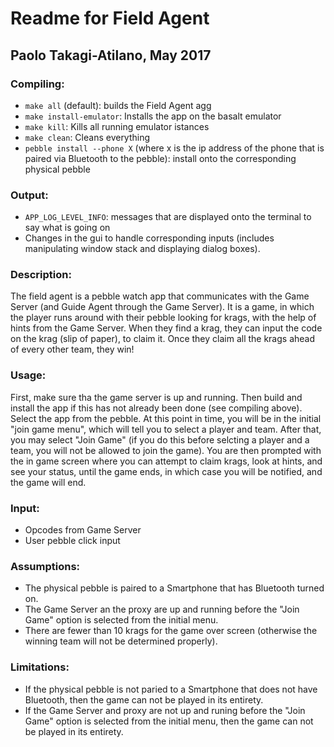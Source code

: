 # Readme for Field Agent
## Paolo Takagi-Atilano, May 2017
### Compiling:
- `make all` (default): builds the Field Agent agg
- `make install-emulator`: Installs the app on the basalt emulator
- `make kill`: Kills all running emulator istances
- `make clean`: Cleans everything
- `pebble install --phone X` (where x is the ip address of the phone that is paired via Bluetooth to the pebble): install onto the corresponding physical pebble

### Output:
- `APP_LOG_LEVEL_INFO`: messages that are displayed onto the terminal to say what is going on
- Changes in the gui to handle corresponding inputs (includes manipulating window stack and displaying dialog boxes).

### Description:
The field agent is a pebble watch app that communicates with the Game Server (and Guide Agent through the Game Server).  It is a game, in which the player runs around with their pebble looking for krags, with the help of hints from the Game Server.  When they find a krag, they can input the code on the krag (slip of paper), to claim it.  Once they claim all the krags ahead of every other team, they win!

### Usage:
First, make sure tha the game server is up and running.  Then build and install the app if this has not already been done (see compiling above).  Select the app from the pebble.  At this point in time, you will be in the initial "join game menu", which will tell you to select a player and team.  After that, you may select "Join Game" (if you do this before selcting a player and a team, you will not be allowed to join the game).  You are then prompted with the in game screen where you can attempt to claim krags, look at hints, and see your status, until the game ends, in which case you will be notified, and the game will end.

### Input:
- Opcodes from Game Server
- User pebble click input

### Assumptions:
- The physical pebble is paired to a Smartphone that has Bluetooth turned on.
- The Game Server an the proxy are up and running before the "Join Game" option is selected from the initial menu.
- There are fewer than 10 krags for the game over screen (otherwise the winning team will not be determined properly).

### Limitations:
- If the physical pebble is not paried to a Smartphone that does not have Bluetooth, then the game can not be played in its entirety.  
- If the Game Server and proxy are not up and runing before the "Join Game" option is selected from the initial menu, then the game can not be played in its entirety.
